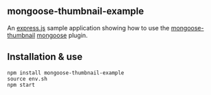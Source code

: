 ## mongoose-thumbnail-example

An [express.js][expressjs] sample application showing how to use the [mongoose-thumbnail][] [mongoose][] plugin.

## Installation & use

```
npm install mongoose-thumbnail-example
source env.sh
npm start
```

[mongoose]: http://mongoosejs.com
[CoffeeScript]: http://jashkenas.github.com/coffee-script/
[nodejs]: http://nodejs.org/
[expressjs]: http://expressjs.com
[Mocha]: http://visionmedia.github.com/mocha/
[Jade]: http://jade-lang.com
[mongoose-file]: https://npmjs.org/package/mongoose-file
[mongoose-thumbnail]: https://npmjs.org/package/mongoose-thumbnail
[repository]: http://github.com/panta/mongoose-thumbnail
